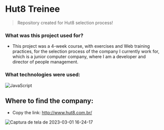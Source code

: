 # Hut8 Treinee
> Repository created for Hut8 selection process!

### What was this project used for?
+ This project was a 4-week course, with exercises and Web training practices, for the selection process of the company 
I currently work for, which is a junior computer company, where I am a developer and director of people management.

### What technologies were used:
![JavaScript](https://img.shields.io/badge/-JavaScript-0D1117?style=for-the-badge&logo=javascript&labelColor=0D1117&textColor=0D1117)&nbsp;

## Where to find the company:
+ Copy the link: http://www.hut8.com.br/



          
![Captura de tela de 2023-03-01 16-24-17](https://user-images.githubusercontent.com/88389687/222509026-7d9459be-b44e-403d-b3fc-b4e2ad5fb7ad.png)
